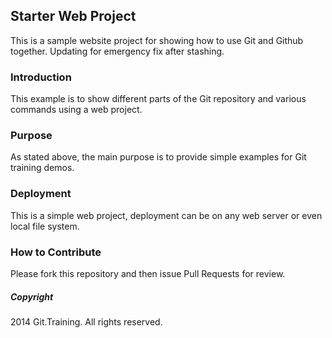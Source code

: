 ## Starter Web Project

This is a sample website project for
showing how to use Git and Github together.
Updating for emergency fix after stashing.

### Introduction

This example is to show different parts
of the Git repository and various commands
using a web project.

### Purpose

As stated above, the main purpose is to
provide simple examples for Git training
demos.

### Deployment

This is a simple web project, deployment
can be on any web server or even local
file system.

### How to Contribute

Please fork this repository and then issue Pull Requests for
review.

##### Copyright

2014 Git.Training. All rights reserved.